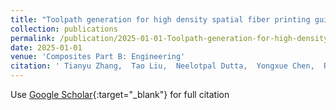 ```yaml
---
title: "Toolpath generation for high density spatial fiber printing guided by principal stresses"
collection: publications
permalink: /publication/2025-01-01-Toolpath-generation-for-high-density-spatial-fiber-printing-guided-by-principal-stresses
date: 2025-01-01
venue: 'Composites Part B: Engineering'
citation: ' Tianyu Zhang,  Tao Liu,  Neelotpal Dutta,  Yongxue Chen,  Renbo Su,  Zhizhou Zhang,  Weiming Wang,  Charlie Wang, &quot;Toolpath generation for high density spatial fiber printing guided by principal stresses.&quot; Composites Part B: Engineering, 2025.'
---
```

Use [Google Scholar](https://scholar.google.com/scholar?q=Toolpath+generation+for+high+density+spatial+fiber+printing+guided+by+principal+stresses){:target="_blank"} for full citation